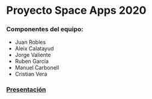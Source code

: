 # Proyecto Space Apps 2020

### Componentes del equipo:

- Juan Robles
- Aleix Calatayud
- Jorge Valiente
- Ruben García
- Manuel Carbonell
- Cristian Vera

### [Presentación](https://onedrive.live.com/view.aspx?resid=4DCA72B2E86E6957!1140&ithint=file%2cpptx&authkey=!AHe2EBBvIBnQ-eY)

